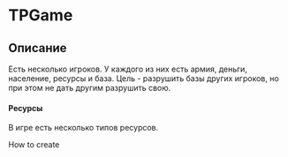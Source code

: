 # TPGame

## Описание
Есть несколько игроков. У каждого из них есть армия, деньги, население, ресурсы и база. Цель - разрушить базы других игроков, но при этом не дать другим разрушить свою.

#### Ресурсы
В игре есть несколько типов ресурсов. 

How to create 
